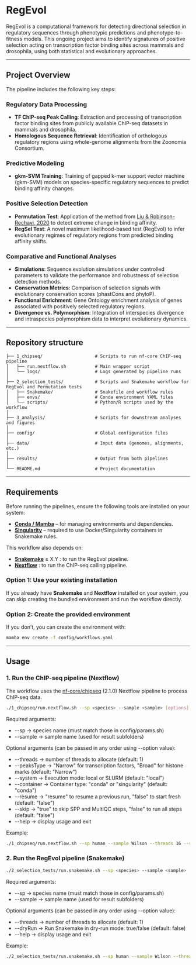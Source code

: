 # RegEvol

RegEvol is a computational framework for detecting directional selection in regulatory sequences through phenotypic predictions and phenotype-to-fitness models. This ongoing project aims to identify signatures of positive selection acting on transcription factor binding sites across mammals and drosophila, using both statistical and evolutionary approaches.

---

## Project Overview
The pipeline includes the following key steps:

### Regulatory Data Processing
- **TF ChIP-seq Peak Calling**: Extraction and processing of transcription factor binding sites from publicly available ChIP-seq datasets in mammals and drosophila.
- **Homologous Sequence Retrieval**: Identification of orthologous regulatory regions using whole-genome alignments from the Zoonomia Consortium.

### Predictive Modeling
- **gkm-SVM Training**: Training of gapped k-mer support vector machine (gkm-SVM) models on species-specific regulatory sequences to predict binding affinity changes.

### Positive Selection Detection
- **Permutation Test**: Application of the method from [Liu & Robinson-Rechavi, 2020](https://www.science.org/doi/full/10.1126/sciadv.abc9863) to detect extreme change in binding affinity.
- **RegSel Test**: A novel maximum likelihood-based test (RegEvol) to infer evolutionary regimes of regulatory regions from predicted binding affinity shifts.

### Comparative and Functional Analyses
- **Simulations**: Sequence evolution simulations under controlled parameters to validate the performance and robustness of selection detection methods.
- **Conservation Metrics**: Comparison of selection signals with evolutionary conservation scores (phastCons and phyloP).
- **Functional Enrichment**: Gene Ontology enrichment analysis of genes associated with positively selected regulatory regions.
- **Divergence vs. Polymorphism**: Integration of interspecies divergence and intraspecies polymorphism data to interpret evolutionary dynamics.
---
## Repository structure

```
├── 1_chipseq/                    # Scripts to run nf-core ChIP-seq pipeline
│   ├── run.nextflow.sh           # Main wrapper script
│   └── logs/                     # Logs generated by pipeline runs
│
├── 2_selection_tests/            # Scripts and Snakemake workflow for RegEvol and Permutation tests 
│   ├── Snakemake/                # Snakefile and workflow rules
│   ├── envs/                     # Conda environment YAML files
│   └── scripts/                  # Python/R scripts used by the workflow
│
├── 3_analysis/                   # Scripts for downstream analyses and figures
│
├── config/                       # Global configuration files
│
├── data/                         # Input data (genomes, alignments, etc.)
│
├── results/                      # Output from both pipelines
│
└── README.md                     # Project documentation
```
---
## Requirements

Before running the pipelines, ensure the following tools are installed on your system:

- **[Conda / Mamba](https://docs.conda.io/en/latest/)** – for managing environments and dependencies.
- **[Singularity](https://sylabs.io/docs/)** – required to use Docker/Singularity containers in Snakemake rules.

This workflow also depends on:

- **[Snakemake](https://snakemake.readthedocs.io/)** ≥ X.Y : to run the RegEvol pipeline.
- **[Nextflow](https://www.nextflow.io/)** : to run the ChIP-seq calling pipeline.

### Option 1: Use your existing installation  
If you already have **Snakemake** and **Nextflow** installed on your system, you can skip creating the bundled environment and run the workflow directly.

### Option 2: Create the provided environment  
If you don’t, you can create the environment with:
```bash
mamba env create -f config/workflows.yaml
```

---

## Usage

### 1. Run the ChIP-seq pipeline (Nextflow)

The workflow uses the [nf-core/chipseq](https://nf-co.re/chipseq) (2.1.0) Nextflow pipeline to process ChIP-seq data.

```bash
./1_chipseq/run.nextflow.sh --sp <species> --sample <sample> [options]
```

Required arguments:
- --sp → species name (must match those in config/params.sh)
- --sample → sample name (used for result subfolders)

Optional arguments (can be passed in any order using --option value):
- --threads → number of threads to allocate (default: 1)
- --peaksType → "Narrow" for transcription factors, "Broad" for histone marks (default: "Narrow")
- --system → Execution mode: local or SLURM (default: "local")
- --container → Container type: "conda" or "singularity" (default: "conda")
- --resume → "resume" to resume a previous run, "false" to start fresh (default: "false")
- --skip → "true" to skip SPP and MultiQC steps, "false" to run all steps (default: "false")
- --help → display usage and exit

Example:
```bash
./1_chipseq/run.nextflow.sh --sp human --sample Wilson --threads 16 --system SLURM --container singularity
```

### 2. Run the RegEvol pipeline (Snakemake)

```bash
./2_selection_tests/run.snakemake.sh --sp <species> --sample <sample> [options]
```

Required arguments:
- --sp → species name (must match those in config/params.sh)
- --sample → sample name (used for result subfolders)

Optional arguments (can be passed in any order using --option value):
- --threads → number of threads to allocate (default: 1)
- --dryRun → Run Snakemake in dry-run mode: true/false (default: false)
- --help → display usage and exit

Example:
```bash
./2_selection_tests/run.snakemake.sh --sp human --sample Wilson --threads 10 --dryRun true
```

